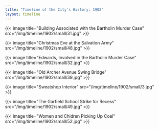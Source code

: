 ```yaml
---
title: "Timeline of the City's History: 1902"
layout: timeline
---
```


{{< image title="Building Associated with the Bartholin Murder Case" src="/img/timeline/1902/small/31.jpg" >}}

{{< image title="Christmas Eve at the Salvation Army" src="/img/timeline/1902/small/48.jpg" >}}

{{< image title="Edwards, Involved in the Bartholin Murder Case" src="/img/timeline/1902/small/32.jpg" >}}

{{< image title="Old Archer Avenue Swing Bridge" src="/img/timeline/1902/small/39.jpg" >}}

{{< image title="Sweatshop Interior" src="/img/timeline/1902/small/3.jpg" >}}

{{< image title="The Garfield School Strike for Recess" src="/img/timeline/1902/small/49.jpg" >}}

{{< image title="Women and Chidren Picking Up Coal" src="/img/timeline/1902/small/52.jpg" >}}
